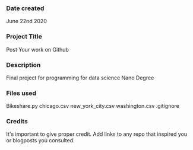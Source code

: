 ### Date created
June 22nd 2020

### Project Title
Post Your work on Github

### Description
Final project for programming for data science Nano Degree 

### Files used
Bikeshare.py chicago.csv new_york_city.csv washington.csv .gitignore 

### Credits
It's important to give proper credit. Add links to any repo that inspired you or blogposts you consulted.

